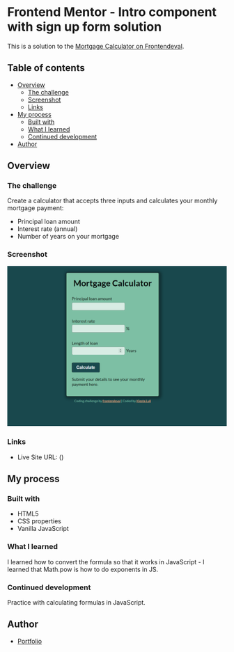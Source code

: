# Frontend Mentor - Intro component with sign up form solution

This is a solution to the [Mortgage Calculator on Frontendeval](https://frontendeval.com/questions/mortgage-calculator).

## Table of contents

- [Overview](#overview)
  - [The challenge](#the-challenge)
  - [Screenshot](#screenshot)
  - [Links](#links)
- [My process](#my-process)
  - [Built with](#built-with)
  - [What I learned](#what-i-learned)
  - [Continued development](#continued-development)
- [Author](#author)

## Overview

### The challenge

Create a calculator that accepts three inputs and calculates your monthly mortgage payment:

- Principal loan amount
- Interest rate (annual)
- Number of years on your mortgage

### Screenshot

![](/screenshot.jpg)

### Links

- Live Site URL: ()

## My process

### Built with

- HTML5
- CSS properties
- Vanilla JavaScript

### What I learned

I learned how to convert the formula so that it works in JavaScript - I learned that Math.pow is how to do exponents in JS.

### Continued development

Practice with calculating formulas in JavaScript.

## Author

- [Portfolio](https://clever-turing-3f9e94.netlify.app/)
